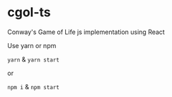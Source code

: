 # cgol-ts
Conway's Game of Life js implementation using React

Use yarn or npm

`yarn` & `yarn start`

or 

`npm i` & `npm start`
